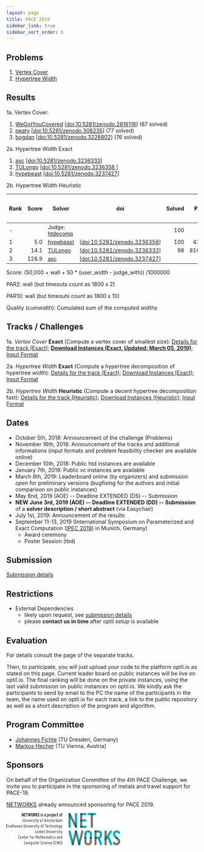 ```yaml
---
layout: page
title: PACE 2019 
sidebar_link: true
sidebar_sort_order: 6
---
```


## Problems
1. [Vertex Cover](vc/index)
2. [Hypertree Width](htd/index)

## Results
1a. Vertex Cover:
1. [WeGotYouCovered](https://github.com/sebalamm/pace-2019/releases/tag/pace-2019)  [[doi:10.5281/zenodo.2816116](https://doi.org/10.5281/zenodo.2816116)] (87 solved)
2. [peaty](https://github.com/jamestrimble/peaty) [[doi:10.5281/zenodo.308235](https://doi.org/10.5281/zenodo.3082356)] (77 solved)
3. [bogdan](https://github.com/zbogdan/pace-2019) [[doi:10.5281/zenodo.3228802](https://zenodo.org/badge/latestdoi/185278234)] (76 solved)

2a. Hypertree Width Exact
1. [asc](https://github.com/ASchidler/frasmt_pace) [[doi:10.5281/zenodo.3236333](https://zenodo.org/record/3236333#.XScU2yaxU5k)]
2. [TULongo](https://github.com/TULongo/pace-2019-HD-exact) [[doi:10.5281/zenodo.3236358
](https://zenodo.org/record/3236358#.XScTYS2ZM_M)]
3. [hypebeast](https://github.com/jamestrimble/heidi) [[doi:10.5281/zenodo.3237427](https://doi.org/10.5281/zenodo.3237427)]

2b. Hypertree Width Heuristic

| Rank | Score  | Solver                                                                        | doi                                                                               | Solved    | PAR1      | PAR2      | PAR10     | Quality (cumwidth) [1]| Quality (better 1st vs 2nd)   |  
| ---  | ---:   | ---                                                                           |:---:                                                                              | ---:      | ---:      | ---:      |---:       | ---:                  | ---:                          |
| -    |        |Judge: [htdecomp](https://www.dbai.tuwien.ac.at/proj/hypertree/downloads.html) |                                                                                   |100        | -         | -         | -         | 603                   | -                             |
| 1    |   5.0  |[hypebeast](https://github.com/jamestrimble/heidi)                             | [[doi:10.5281/zenodo.3236358](https://zenodo.org/record/3236358#.XScTYS2ZM_M)]    |100        | 430.5     | 430.5     | 430.5     | 1104                  | 0                             | 
| 2    |  14.1  |[TULongo](https://github.com/TULongo/pace-2019-HD-exact)                       | [[doi:10.5281/zenodo.3236333](https://zenodo.org/record/3236333#.XScU2yaxU5k)]    |98         | 8161.2    | 15360.9   | 72960.9   | 614                   | 86                            |
| 3    | 128.9  |[asc](https://github.com/ASchidler/frasmt_pace)                                | [[doi:10.5281/zenodo.3237427](https://doi.org/10.5281/zenodo.3237427)]            |           |           |           |           |                       |                               |


Score: 
(50,000 + wall + 50 * (user_width - judge_with)) /1000000

PAR2:
wall (but timeouts count as 1800 x 2)

PAR10:
wall (but timeouts count as 1800 x 10)

Quality (cumwidth): 
Cumulated sum of the computed widths 


## Tracks / Challenges
1a. *Vertex Cover* **Exact**
(Compute a vertex cover of smallest size):
[Details for the track (Exact)](vc/vc_exact); [**Download Instances (Exact, Updated: March 05, 2019)**](/files/pace2019-vc-exact-public-v2.tar.bz2);  [Input Format](vc/vc_format)


2a. *Hypertree Width* **Exact**
 (Compute a hypertree decomposition of hypertree width):
 [Details for the track (Exact)](htd/htd_exact); [Download Instances (Exact)](/files/pace2019-htd-exact-public.tar.bz2); [Input Format](htd/htd_format)    
    
2b. *Hypertree Width* **Heuristic** 
(Compute a decent hypertree decomposition fast):
[Details for the track (Heuristic)](htd/htd_heur); [Download Instances (Heuristic)](/files/pace2019-htd-heur-public.tar.bz2); [Input Format](htd/htd_format)

## Dates

- October 5th, 2018: Announcement of the challenge (Problems)
- November 16th, 2018: Announcement of the tracks and additional informations (input formats and problem feasibility checker are available online)
- December 10th, 2018: Public htd instances are available
- January 7th, 2019: Public vc instances are available
- March 8th, 2019: Leaderboard online (by organizers) and submission *open* for preliminary versions (bugfixing for the authors and initial comparison on public instances)
- May 6nd, 2019 (AOE)  -- Deadline EXTENDED (DS) -- Submission
- **NEW** **June 3rd, 2019 (AOE) -- Deadline EXTENDED (DD) -- Submission** of a **solver description / short abstract** (via Easychair)
- July 1st, 2019: Announcement of the results
- September 11-13, 2019 (International Symposium on Parameterized and Exact Computation ([IPEC 2019](http://fpt.wikidot.com/ipec)) in Munich, Germany)
  - Award ceremony
  - Poster Session (tbd) 

## Submission 
[Submission details](submissions)

## Restrictions
- External Dependencies
   - likely upon request, see [submission details](submissions)
   - please **contact us in time** after optil setup is available


## Evaluation
For details consult the page of the separate tracks.


Then, to participate, you will just upload your code to the platform optil.io as stated on this page. Current leader board on public instances will be live on optil.io. The final ranking will be done on the private instances, using the last valid submission on public instances on optil.io. We kindly ask the participants to send by email to the PC the name of the participants in the team, the name used on optil.io for each track, a link to the public repository as well as a short description of the program and algorithm.



## Program Committee

- [Johannes Fichte](https://iccl.inf.tu-dresden.de/web/Johannes_Fichte) (TU Dresden, Germany)
- [Markus Hecher](https://www.dbai.tuwien.ac.at/staff/hecher/) (TU Vienna, Austria)


## Sponsors


On behalf of the Organization Committee of the 4th PACE Challenge, we invite you to participate in the sponsoring of metals and travel support for PACE-19.


[NETWORKS](http://thenetworkcenter.nl/) already announced sponsoring for PACE 2019. 

<img src="/assets/img/networks-logopartners-lang-rgb-1000px.jpg" alt="NETWORKS logo" style="width: 300px;"/>
